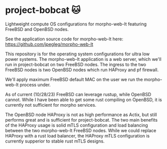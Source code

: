 # project-bobcat 🐱

Lightweight compute OS configurations for morpho-web-lt featuring FreeBSD and OpenBSD nodes.

See the application source code for morpho-web-lt here: https://github.com/jpegleg/morpho-web-lt

This repository is for the operating system configurations for ultra low power systems. 
The morpho-web-lt application is a web server, which we'll run in project-bobcat on two
FreeBSD nodes. The ingress to the two FreeBSD nodes is two OpenBSD nodes which run HAProxy and pf firewall.


We'll apply maximum FreeBSD default MAC on the user we run the morpho-web-lt process under.

As of current (10/28/23) FreeBSD can leverage rustup, while OpenBSD cannot. While I have
been able to get some rust compiling on OpenBSD, it is currently not sufficient for morpho services.

The OpenBSD node HAProxy is not as high performance as Actix, but still performs great and is sufficient for project-bobcat.
The two main benefits of the HAProxy usage is solid mTLS configuration and load balancing between
the two morpho-web-lt FreeBSD nodes. While we could replace HAProxy with a rust load balancer, the
HAProxy mTLS configuration is currently supperior to stable rust mTLS designs.

